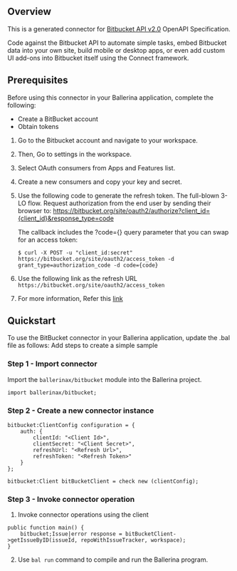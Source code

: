 ## Overview
This is a generated connector for [Bitbucket API v2.0](https://developer.atlassian.com/bitbucket/api/2/reference/) OpenAPI Specification.

Code against the Bitbucket API to automate simple tasks, embed Bitbucket data into your own site, build mobile or desktop apps, 
or even add custom UI add-ons into Bitbucket itself using the Connect framework.
 
## Prerequisites
 
Before using this connector in your Ballerina application, complete the following:
 
* Create  a BitBucket account
* Obtain tokens
1. Go to the Bitbucket account and navigate to your workspace.
2. Then, Go to settings in the workspace.
3. Select OAuth consumers from Apps and Features list.
4. Create a new consumers and copy your key and secret.
5. Use the following code to generate the refresh token. The full-blown 3-LO flow. Request authorization from the end user by sending their browser to:
    https://bitbucket.org/site/oauth2/authorize?client_id={client_id}&response_type=code

    The callback includes the ?code={} query parameter that you can swap for an access token:
    ```
    $ curl -X POST -u "client_id:secret" https://bitbucket.org/site/oauth2/access_token -d grant_type=authorization_code -d code={code}
    ```

6. Use the following link as the refresh URL
    `https://bitbucket.org/site/oauth2/access_token`

7. For more information, Refer this [link](https://developer.atlassian.com/bitbucket/api/2/reference/?utm_source=%2Fbitbucket%2Fapi%2F2%2Freference&utm_medium=302)
 
## Quickstart
 
To use the BitBucket connector in your Ballerina application, update the .bal file as follows:
Add steps to create a simple sample
### Step 1 - Import connector
 Import the `ballerinax/bitbucket` module into the Ballerina project.
```ballerina
import ballerinax/bitbucket;
```
### Step 2 - Create a new connector instance
```ballerina
bitbucket:ClientConfig configuration = {
    auth: {
        clientId: "<Client Id>",
        clientSecret: "<Client Secret>",
        refreshUrl: "<Refresh Url>",
        refreshToken: "<Refresh Token>"
    }
};

bitbucket:Client bitBucketClient = check new (clientConfig);
```
### Step 3 - Invoke connector operation 
1. Invoke connector operations using the client
```ballerina
public function main() {
    bitbucket;Issue|error response = bitBucketClient->getIssueByID(issueId, repoWithIssueTracker, workspace);
}
``` 
2. Use `bal run` command to compile and run the Ballerina program. 
